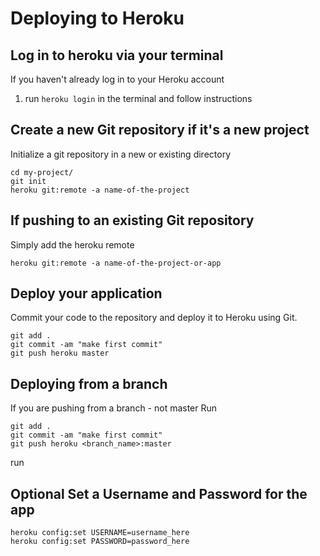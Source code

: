 # Deploying to Heroku

## Log in to heroku via your terminal

If you haven't already log in to your Heroku account

1. run `heroku login` in the terminal and follow instructions



## Create a new Git repository if it's a new project

Initialize a git repository in a new or existing directory

```
cd my-project/
git init
heroku git:remote -a name-of-the-project
```

## If pushing to an existing Git repository

Simply add the heroku remote

`heroku git:remote -a name-of-the-project-or-app`



## Deploy your application

Commit your code to the repository and deploy it to Heroku using Git.
```
git add .
git commit -am "make first commit"
git push heroku master
```

## Deploying from a branch

If you are pushing from a branch - not master 
Run

```
git add .
git commit -am "make first commit"
git push heroku <branch_name>:master
```
run 

## **Optional** Set a Username and Password for the app

```
heroku config:set USERNAME=username_here
heroku config:set PASSWORD=password_here
```



